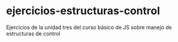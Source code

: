 # ejercicios-estructuras-control
Ejercicios de la unidad tres del curso básico de JS sobre manejo de estructuras de control
